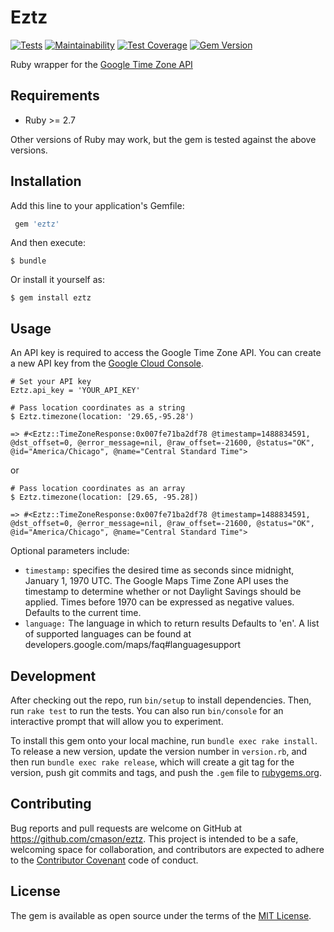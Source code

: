 # Eztz

[![Tests](https://github.com/cmason/eztz/actions/workflows/test.yml/badge.svg)](https://github.com/cmason/eztz/actions/workflows/test.yml)
[![Maintainability](https://api.codeclimate.com/v1/badges/0ffbd44773bb2ee6f9ed/maintainability)](https://codeclimate.com/github/cmason/eztz/maintainability)
[![Test Coverage](https://api.codeclimate.com/v1/badges/0ffbd44773bb2ee6f9ed/test_coverage)](https://codeclimate.com/github/cmason/eztz/test_coverage)
[![Gem Version](https://badge.fury.io/rb/eztz.png)](http://badge.fury.io/rb/eztz)

Ruby wrapper for the [Google Time Zone API](https://developers.google.com/maps/documentation/timezone)

## Requirements

- Ruby >= 2.7

Other versions of Ruby may work, but the gem is tested against the above versions.
## Installation

Add this line to your application's Gemfile:

```ruby
 gem 'eztz'
```

And then execute:

    $ bundle

Or install it yourself as:

    $ gem install eztz

## Usage

An API key is required to access the Google Time Zone API. You can create a new
API key from the [Google Cloud Console](https://developers.google.com/maps/documentation/timezone/get-api-key).

    # Set your API key
    Eztz.api_key = 'YOUR_API_KEY'

    # Pass location coordinates as a string
    $ Eztz.timezone(location: '29.65,-95.28')

    => #<Eztz::TimeZoneResponse:0x007fe71ba2df78 @timestamp=1488834591, @dst_offset=0, @error_message=nil, @raw_offset=-21600, @status="OK", @id="America/Chicago", @name="Central Standard Time">

or

    # Pass location coordinates as an array
    $ Eztz.timezone(location: [29.65, -95.28])

    => #<Eztz::TimeZoneResponse:0x007fe71ba2df78 @timestamp=1488834591, @dst_offset=0, @error_message=nil, @raw_offset=-21600, @status="OK", @id="America/Chicago", @name="Central Standard Time">

Optional parameters include:

  * `timestamp:` specifies the desired time as seconds since midnight, January 1, 1970 UTC. The Google Maps Time Zone API uses the timestamp to determine whether or not Daylight Savings should be applied. Times before 1970 can be expressed as negative values. Defaults to the current time.
  * `language:` The language in which to return results Defaults to 'en'. A list of supported languages can be found at developers.google.com/maps/faq#languagesupport

## Development

After checking out the repo, run `bin/setup` to install dependencies.
Then, run `rake test` to run the tests. You can also run `bin/console`
for an interactive prompt that will allow you to experiment.

To install this gem onto your local machine, run `bundle exec rake install`.
To release a new version, update the version number in `version.rb`,
and then run `bundle exec rake release`, which will create a git tag for the version,
push git commits and tags, and push the `.gem` file to [rubygems.org](https://rubygems.org).

## Contributing

Bug reports and pull requests are welcome on GitHub at https://github.com/cmason/eztz. This project is intended to be a safe, welcoming space for collaboration, and contributors are expected to adhere to the [Contributor Covenant](http://contributor-covenant.org) code of conduct.

## License

The gem is available as open source under the terms of the [MIT License](http://opensource.org/licenses/MIT).

